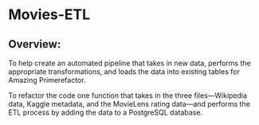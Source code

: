 # Movies-ETL

## Overview:
To help create an automated pipeline that takes in new data, performs the appropriate transformations, and loads the data into existing tables for Amazing Primerefactor.

To refactor the code one function that takes in the three files—Wikipedia data, Kaggle metadata, and the MovieLens rating data—and performs the ETL process by adding the data to a PostgreSQL database.

